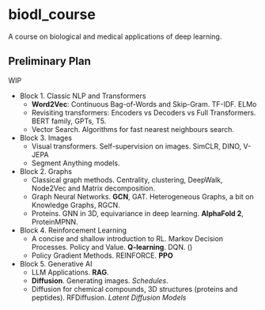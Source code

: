 # biodl_course
A course on biological and medical applications of deep learning.

## Preliminary Plan

WIP

- Block 1. Classic NLP and Transformers
	- **Word2Vec**: Continuous Bag-of-Words and Skip-Gram. TF-IDF. ELMo
	- Revisiting transformers: Encoders vs Decoders vs Full Transformers. BERT family, GPTs, T5.  
	- Vector Search. Algorithms for fast nearest neighbours search.
- Block 3. Images
	- Visual transformers. Self-supervision on images. SimCLR, DINO, V-JEPA
	- Segment Anything models.
- Block 2. Graphs
	- Classical graph methods. Centrality, clustering, DeepWalk, Node2Vec and Matrix decomposition.
	- Graph Neural Networks. **GCN**, GAT. Heterogeneous Graphs, a bit on Knowledge Graphs, RGCN.
	- Proteins. GNN in 3D, equivariance in deep learning. **AlphaFold 2**, ProteinMPNN.
- Block 4. Reinforcement Learning
	- A concise and shallow introduction to RL. Markov Decision Processes. Policy and Value. **Q-learning**. DQN. ()
	- Policy Gradient Methods. REINFORCE. **PPO**
- Block 5. Generative AI
	- LLM Applications. **RAG**.
	- **Diffusion**. Generating images. *Schedules*.
	- Diffusion for chemical compounds, 3D structures (proteins and peptides). RFDiffusion. *Latent Diffusion Models*
